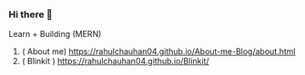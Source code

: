 ### Hi there 💨

Learn + Building (MERN)

1. ( About me) https://rahulchauhan04.github.io/About-me-Blog/about.html
2. ( Blinkit ) https://rahulchauhan04.github.io/Blinkit/ 
